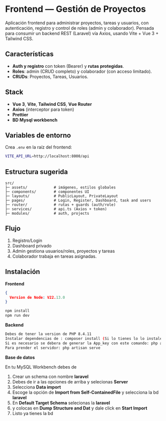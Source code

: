 # Frontend — Gestión de Proyectos

Aplicación frontend para administrar proyectos, tareas y usuarios, con autenticación, registro y control de roles (admin y colaborador). Pensada para consumir un backend REST (Laravel) vía Axios, usando Vite + Vue 3 + Tailwind CSS.

## Características
- **Auth y registro** con token (Bearer) y **rutas protegidas**.
- **Roles**: admin (CRUD completo) y colaborador (con acceso limitado).
- **CRUDs**: Proyectos, Tareas, Usuarios.

## Stack
- **Vue 3**, **Vite**, **Tailwind CSS**, **Vue Router**
- **Axios** (interceptor para token)
- **Prettier**
- **BD Mysql workbench**

## Variables de entorno
Crea `.env` en la raíz del frontend:
```bash
VITE_API_URL=http://localhost:8000/api
```

## Estructura sugerida
```
src/
├─ assets/            # imágenes, estilos globales
├─ components/        # componentes UI
├─ layouts/           # PublicLayout, PrivateLayout
├─ pages/             # Login, Register, Dashboard, task and users
├─ router/            # rutas + guards (auth/role)
├─ services/          # api.ts (Axios + token)
├─ modules/           # auth, projects

```

## Flujo
1) Registro/Login
2) Dashboard privado
3) Admin gestiona usuarios/roles, proyectos y tareas
4) Colaborador trabaja en tareas asignadas.

## Instalación
**Frontend**
```json
{
  Version de Node: V22.13.0
}
```
```bash
npm install
npm run dev
```
**Backend**

```bash
Debes de tener la version de PHP 8.4.11
Instalar dependencias de : composer install (Si lo tienes lo lo instales)
Si es necesario se debera de generar la App_key con este comando: php artisan key:generate
Para prender el servidor: php artisan serve

```
**Base de datos**

En tu MySQL Workbench debes de 
1) Crear un schema con nombre **laravel**
2) Debes de ir a las opciones de arriba y selecionas **Server**
3) Selecciona **Data import** 
4) Escoge la opción de **Import from Self-ContainedFile** y selecciona la bd **laravel**
5) En **Default Target Schema** selecionas la **laravel**
6) y colocas en **Dump Structure and Dat** y dale click en **Start Import**
7) Listo ya tienes la bd



